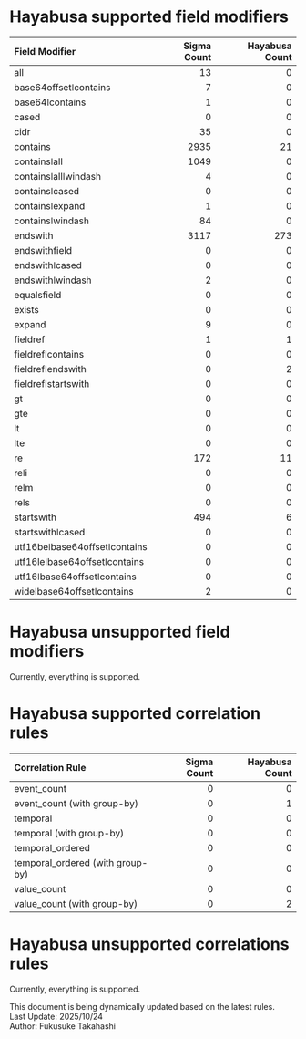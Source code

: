 # Hayabusa supported field modifiers
| Field Modifier                |   Sigma Count |   Hayabusa Count |
|:------------------------------|--------------:|-----------------:|
| all                           |            13 |                0 |
| base64offsetǀcontains         |             7 |                0 |
| base64ǀcontains               |             1 |                0 |
| cased                         |             0 |                0 |
| cidr                          |            35 |                0 |
| contains                      |          2935 |               21 |
| containsǀall                  |          1049 |                0 |
| containsǀallǀwindash          |             4 |                0 |
| containsǀcased                |             0 |                0 |
| containsǀexpand               |             1 |                0 |
| containsǀwindash              |            84 |                0 |
| endswith                      |          3117 |              273 |
| endswithfield                 |             0 |                0 |
| endswithǀcased                |             0 |                0 |
| endswithǀwindash              |             2 |                0 |
| equalsfield                   |             0 |                0 |
| exists                        |             0 |                0 |
| expand                        |             9 |                0 |
| fieldref                      |             1 |                1 |
| fieldrefǀcontains             |             0 |                0 |
| fieldrefǀendswith             |             0 |                2 |
| fieldrefǀstartswith           |             0 |                0 |
| gt                            |             0 |                0 |
| gte                           |             0 |                0 |
| lt                            |             0 |                0 |
| lte                           |             0 |                0 |
| re                            |           172 |               11 |
| reǀi                          |             0 |                0 |
| reǀm                          |             0 |                0 |
| reǀs                          |             0 |                0 |
| startswith                    |           494 |                6 |
| startswithǀcased              |             0 |                0 |
| utf16beǀbase64offsetǀcontains |             0 |                0 |
| utf16leǀbase64offsetǀcontains |             0 |                0 |
| utf16ǀbase64offsetǀcontains   |             0 |                0 |
| wideǀbase64offsetǀcontains    |             2 |                0 |

# Hayabusa unsupported field modifiers
Currently, everything is supported.


# Hayabusa supported correlation rules
| Correlation Rule                 |   Sigma Count |   Hayabusa Count |
|:---------------------------------|--------------:|-----------------:|
| event_count                      |             0 |                0 |
| event_count (with group-by)      |             0 |                1 |
| temporal                         |             0 |                0 |
| temporal (with group-by)         |             0 |                0 |
| temporal_ordered                 |             0 |                0 |
| temporal_ordered (with group-by) |             0 |                0 |
| value_count                      |             0 |                0 |
| value_count (with group-by)      |             0 |                2 |

# Hayabusa unsupported correlations rules
Currently, everything is supported.


This document is being dynamically updated based on the latest rules.  
Last Update: 2025/10/24  
Author: Fukusuke Takahashi